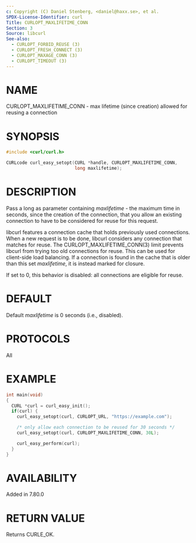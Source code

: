 ```yaml
---
c: Copyright (C) Daniel Stenberg, <daniel@haxx.se>, et al.
SPDX-License-Identifier: curl
Title: CURLOPT_MAXLIFETIME_CONN
Section: 3
Source: libcurl
See-also:
  - CURLOPT_FORBID_REUSE (3)
  - CURLOPT_FRESH_CONNECT (3)
  - CURLOPT_MAXAGE_CONN (3)
  - CURLOPT_TIMEOUT (3)
---
```


# NAME

CURLOPT_MAXLIFETIME_CONN - max lifetime (since creation) allowed for reusing a connection

# SYNOPSIS

~~~c
#include <curl/curl.h>

CURLcode curl_easy_setopt(CURL *handle, CURLOPT_MAXLIFETIME_CONN,
                          long maxlifetime);
~~~

# DESCRIPTION

Pass a long as parameter containing *maxlifetime* - the maximum time in
seconds, since the creation of the connection, that you allow an existing
connection to have to be considered for reuse for this request.

libcurl features a connection cache that holds previously used connections.
When a new request is to be done, libcurl considers any connection that
matches for reuse. The CURLOPT_MAXLIFETIME_CONN(3) limit prevents
libcurl from trying too old connections for reuse. This can be used for
client-side load balancing. If a connection is found in the cache that is
older than this set *maxlifetime*, it is instead marked for closure.

If set to 0, this behavior is disabled: all connections are eligible for reuse.

# DEFAULT

Default *maxlifetime* is 0 seconds (i.e., disabled).

# PROTOCOLS

All

# EXAMPLE

~~~c
int main(void)
{
  CURL *curl = curl_easy_init();
  if(curl) {
    curl_easy_setopt(curl, CURLOPT_URL, "https://example.com");

    /* only allow each connection to be reused for 30 seconds */
    curl_easy_setopt(curl, CURLOPT_MAXLIFETIME_CONN, 30L);

    curl_easy_perform(curl);
  }
}
~~~

# AVAILABILITY

Added in 7.80.0

# RETURN VALUE

Returns CURLE_OK.
